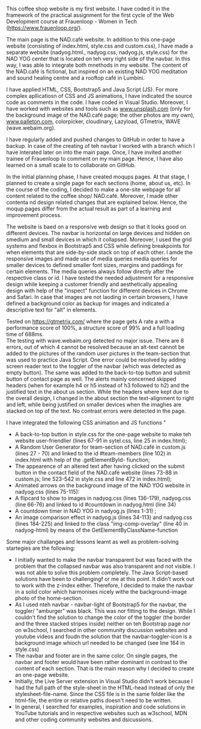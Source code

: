 This coffee shop website is my first website. I have coded it in the framework of the practical assignment for the first cycle of the Web Development course at Frauenloop - Women in Tech (https://www.frauenloop.org/).

The main page is the NAD.café website. In addition to this one-page website (consisting of index.html, style.css and custom.css), I have made a separate website (nadyog.html., nadyog.css, nadyog.js, style.css) for the NAD YOG center that is located on teh very right side of the navbar. In this way, I was able to integrate both mnethods in my website. The content of the NAD.café is fictional, but inspired on an existing NAD YOG meditation and sound healing centre and a rooftop café in Lumbini.

I have applied HTML, CSS, Bootstrap5 and Java Script (JS). For more complex apllicatiosn of CSS and JS animations, I have indicated the source code as comments in the code. I have coded in Visual Studio. Moreover, I have worked with websites and tools such as www.unsplash.com (only for the background image of the NAD.café page; the other photos are my own), www.palleton.com, colorpicker, cloudinary, Lazyload, GTmetrix, WAVE (wave.webaim.org).

I have regularly added and pushed changes to GitHub in order to have a backup. In case of the creating of teh navbar I worked with a branch which I have interated later on into the main page. Once, I have invited another trainee of Frauenloop to comment on my main page. Hence, I have also learned on a small scale to to collaborate on GitHub.

In the initial planning phase, I have created moqups pages. At that stage, I planned to create a single page for each sections (home, about us, etc). In the course of the coding, I decided to make a one-site webpage for all content related to the coffee shop/ NAD.café. Moreover, I made other contenta nd design related changes that are explained below. Hence, the moqup pages differ from the actual result as part of a learning and improvement process.

The website is baed on a responsive web design so that it looks good on different devices. The navbar is horizontal on large devices and hidden on smedium and small devices in which it collapsed. Moreover, I used the grid systems and flexbox in Bootstrap5 and CSS while defining breakpoints for when elements that are side-by-side stack on top of each other. I amde the responsive images and made use of media queries media queries for smaller devices to defined smaller font sizes, margins and paddings for certain elements. The media queries always follow directly after the respective class or id. I have tested the needed adjustment for a responsive design while keeping a customer friendly and aesthetically appealing design with help of the "inspect" function for different devices in Chrome and Safari. In case that images are not laoding in certain browsers, I have defined a background color as backup for images and indicated a descriptive text for "alt" in  elements.

Tested on https://gtmetrix.com/ where the page gets A rate a with a performance score of 100%, a structure score of 99% and a full loading time of 688ms.  
The testing with wave.webaim.org detected no major issue. There are 8 errors, out of which 4 cannot be resolved because an alt-text cannot be added to the pictures of the random user pictures in the team-section that was used to practice Java Script. One error could be resolved by adding screen reader text to the toggler of the navbar (which was detected as empty button). The same was added to the back-to-top button and submit button of contact page as well. The alerts mainly concerned skipped headers (when for example h4 or h5 instead of h3 followed to h2) and the justified text in the about us section. While the headers where kept due to the overall design, I changed in the about section the text-alignment to right and left, while being justified on smaller devices when the imaghes are stacked on top of the text. No contrast errors were detected in the page.    

I have integrated the following CSS animation and JS functions "

-  A back-to-top button in style.css for the one-page website to make teh website user-friendlier (lines 67-91 in sytel.css, line 25 in index.html);
- A Random User Generator for team-section of NAD.café in custom.js (lines 27 - 70) and linked to the id #team-members (line 102) in index.html with help of the .getElementById- fiunction;
- The appearence of an altered text after having clicked on the submit button in the contact field of the NAD.café website (lines 73-88 in custom.js; line 523-542 in style.css and line 472 in index.html);
- Animated arrows on the background image of the NAD YOG website in nadyog.css (lines 75-115):
- A flipcard to show to images in nadyog.css (lines 136-179), nadyog.css (line 66-76) and linked to id #countdown in nadyog.html (line 34)
- A countdown timer in NAD YOG in nadyog.js (lines 1-31) ;
- An image comparison effect in nadyog.js (lines 34-113) and nadyog.css (lines 184-225) and linked to the class "img-comp-overlay" (line 40 in nadyog-html) by means of the GetElementByClassName-function


Some major challanges and lessons learnt as well as problem-solving startegies are the following:

- I initially wanted to make the navbar transparent but was faced with the problem that the collapsed navbar was also transparent and not visible. I was not able to solve this problem completely. The Java Script-based solutions have been to challengingf or me at this point. It didn't work out to work with the z-index either. Therefore, I decided to make the navbar in a solid color which harmonises nicely withe the background-image photo of the home-section.
- As I used nteh navbar - navbar-light of Bootstrap5 for the navbar, the toggler/ "amburger" was black. This was nor fitting to the design. While I couldn't find the solution to change the color of the toggler (the border and the three stacked stripes inside) neither on teh Bootstrap page nor on w3school, I searched in other community discussion websites and youtube videos and foudn the solution that the navbar-toggler-icon is a background image whioch url needed to be changed (see line 164 in style.css)
- The navbar and footer are in the same color. On single pages, the navbar and footer would have been rather dominant in contrast to the content of each section. That is the main reason why I decided to create an one-page website.
- Initially, the Live Server extension in Visual Studio didn't work because I had the full path of the style-sheet in the HTML-head instead of only the stylesheet-file-name. Since the CSS file is in the same folder like the html-file, the entire or relative paths doesn't need to be written.
- In general, I searched for examples, inspiration and code solutions in YouTube tutorials and in respective websites such as w3school, MDN and other coding community websites and dsicussions.